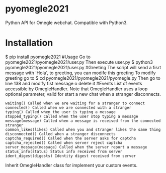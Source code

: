 # pyomegle2021
Python API for Omegle webchat. Compatible with Python3.
# Installation 
$ pip install pyomegle2021
#Usage
Go to pyomegle2021/pyomegle2021/user.py 
Then execute user.py
$ python3 pyomegle2021/pyomegle2021/user.py
#Greeting
The script will send a fisrt message with 'Hola', to greeting, you can modife this greeting
To modify greeting go to 
$ cd pyomegle2021/pyomegle2021/pyomegle.py
Then go to line 138 and modify fist message o delete it
#Events
List of events accessible by OmegleHandler. Note that OmegleHandler uses a loop optional parameter, valid for start a new chat when a stranger disconnects.

    waiting() Called when we are waiting for a stranger to connect
    connected() Called when we are connected with a stranger
    typing() Called when the user is typing a message
    stopped_typing() Called when the user stop typing a message
    message(message) Called when a message is received from the connected stranger
    common_likes(likes) Called when you and stranger likes the same thing
    disconnected() Called when a stranger disconnects
    captcha_required() Called when the server asks for captcha
    captcha_rejected() Called when server reject captcha
    server_message(message) Called when the server report a message
    status_info(status) Status info received from server
    ident_digest(digests) Identity digest received from server

Inherit OmegleHandler class for implement your custom events.
